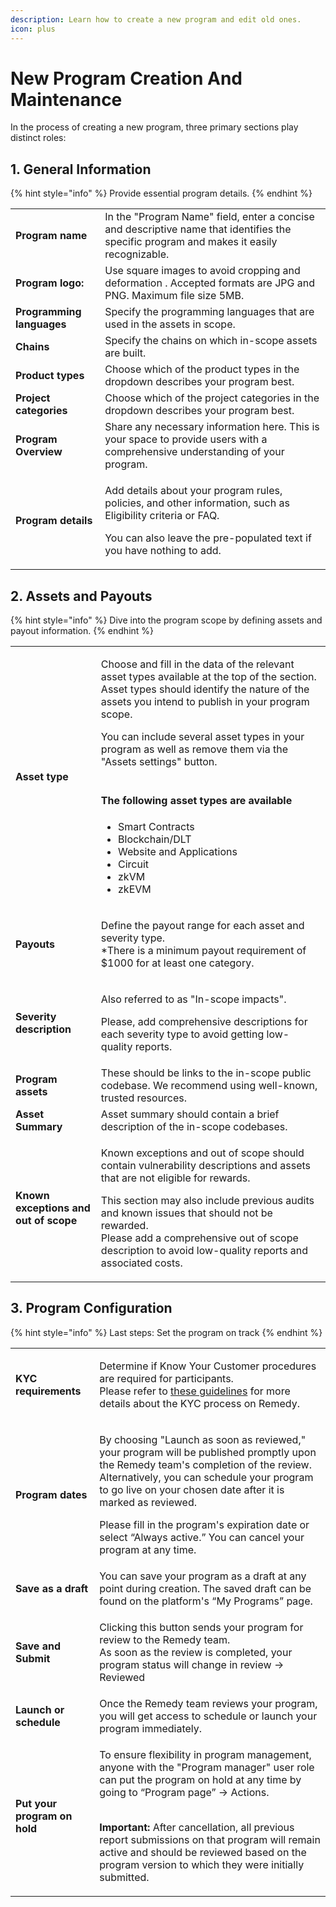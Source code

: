 ```yaml
---
description: Learn how to create a new program and edit old ones.
icon: plus
---
```


# New Program Creation And Maintenance

In the process of creating a new program, three primary sections play distinct roles:

## 1. General Information

{% hint style="info" %}
Provide essential program details.
{% endhint %}

|                           |                                                                                                                                                                                                 |
| ------------------------- | ----------------------------------------------------------------------------------------------------------------------------------------------------------------------------------------------- |
| **Program name**          | In the "Program Name" field, enter a concise and descriptive name that identifies the specific program and makes it easily recognizable.                                                        |
| **Program logo:**         | Use square images to avoid cropping and deformation . Accepted formats are JPG and PNG. Maximum file size 5MB.                                                                                  |
| **Programming languages** | Specify the programming languages that are used in the assets in scope.                                                                                                                         |
| **Chains**                | Specify the chains on which in-scope assets are built.                                                                                                                                          |
| **Product types**         | Choose which of the product types in the dropdown describes your program best.                                                                                                                  |
| **Project categories**    | Choose which of the project categories in the dropdown describes your program best.                                                                                                             |
| **Program Overview**      | Share any necessary information here. This is your space to provide users with a comprehensive understanding of your program.                                                                   |
| **Program details**       | <p>Add details about your program rules, policies, and other information, such as Eligibility criteria or FAQ. </p><p>You can also leave the pre-populated text if you have nothing to add.</p> |

## 2. Assets and Payouts

{% hint style="info" %}
Dive into the program scope by defining assets and payout information.
{% endhint %}

|                                       |                                                                                                                                                                                                                                                                                                                                                                                                                                                                                                                       |
| ------------------------------------- | --------------------------------------------------------------------------------------------------------------------------------------------------------------------------------------------------------------------------------------------------------------------------------------------------------------------------------------------------------------------------------------------------------------------------------------------------------------------------------------------------------------------- |
| **Asset type**                        | <p>Choose and fill in the data of the relevant asset types available at the top of the section. Asset types should identify the nature of the assets you intend to publish in your program scope. </p><p>You can include several asset types in your program as well as remove them via the "Assets settings" button.<br><br></p><h4>The following asset types are available</h4><ul><li>Smart Contracts</li><li>Blockchain/DLT</li><li>Website and Applications</li><li>Circuit</li><li>zkVM</li><li>zkEVM</li></ul> |
| **Payouts**                           | <p>Define the payout range for each asset and severity type. <br>*There is a minimum payout requirement of $1000 for at least one category.  </p>                                                                                                                                                                                                                                                                                                                                                                     |
| **Severity description**              | <p>Also referred to as  "In-scope impacts".<br></p><p>Please, add comprehensive descriptions for each severity type to avoid getting low-quality reports.</p>                                                                                                                                                                                                                                                                                                                                                         |
| **Program assets**                    | These should be links to the in-scope public codebase. We recommend using well-known, trusted resources.                                                                                                                                                                                                                                                                                                                                                                                                              |
| **Asset Summary**                     | Asset summary should contain a brief description of the in-scope codebases.                                                                                                                                                                                                                                                                                                                                                                                                                                           |
| **Known exceptions and out of scope** | <p>Known exceptions and out of scope should contain vulnerability descriptions and assets that are not eligible for rewards. </p><p>This section may also include previous audits and known issues that should not be rewarded.<br>Please add a comprehensive out of scope description to avoid low-quality reports and associated costs.  </p>                                                                                                                                                                       |

## 3. Program Configuration

{% hint style="info" %}
Last steps: Set the program on track&#x20;
{% endhint %}

|                              |                                                                                                                                                                                                                                                                                                                                                                                                         |
| ---------------------------- | ------------------------------------------------------------------------------------------------------------------------------------------------------------------------------------------------------------------------------------------------------------------------------------------------------------------------------------------------------------------------------------------------------- |
| **KYC requirements**         | <p>Determine if Know Your Customer procedures are required for participants. <br>Please refer to <a href="broken-reference">these guidelines</a> for more details about the KYC process on Remedy.</p>                                                                                                                                                                                                  |
| **Program dates**            | <p>By choosing "Launch as soon as reviewed," your program will be published promptly upon the Remedy team's completion of the review. Alternatively, you can schedule your program to go live on your chosen date after it is marked as reviewed.</p><p></p><p>Please fill in the program's expiration date or select “Always active.” You can cancel your program at any time.</p>                     |
| **Save as a draft**          | You can save your program as a draft at any point during creation. The saved draft can be found on the platform's “My Programs” page.                                                                                                                                                                                                                                                                   |
| **Save and Submit**          | <p>Clicking this button sends your program for review to the Remedy team. <br>As soon as the review is completed, your program status will change in review -> Reviewed</p>                                                                                                                                                                                                                             |
| **Launch or schedule**       | Once the Remedy team reviews your program, you will get access to schedule or launch your program immediately.                                                                                                                                                                                                                                                                                          |
| **Put your program on hold** | <p>To ensure flexibility in program management, anyone with the "Program manager" user role can put the program on hold at any time by going to “Program page” -> Actions.</p><p><br><strong>Important:</strong> After cancellation, all previous report submissions on that program will remain active and should be reviewed based on the program version to which they were initially submitted.</p> |
